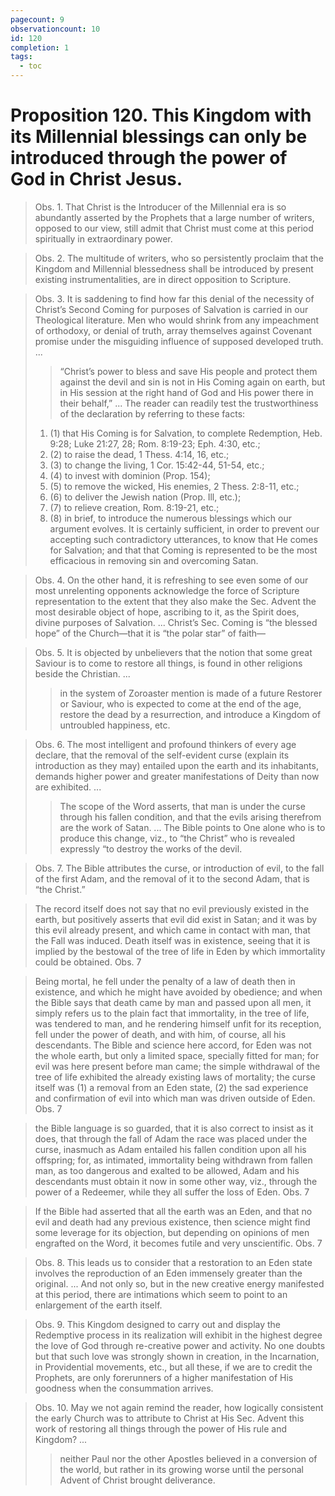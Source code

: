 ```yaml
---
pagecount: 9
observationcount: 10
id: 120
completion: 1
tags:
  - toc
---
```

# Proposition 120. This Kingdom with its Millennial blessings can only be introduced through the power of God in Christ Jesus.

>Obs. 1. That Christ is the Introducer of the Millennial era is so abundantly asserted by the Prophets that a large number of writers, opposed to our view, still admit that Christ must come at this period spiritually in extraordinary power.

>Obs. 2. The multitude of writers, who so persistently proclaim that the Kingdom and Millennial blessedness shall be introduced by present existing instrumentalities, are in direct opposition to Scripture.

>Obs. 3. It is saddening to find how far this denial of the necessity of Christ’s Second Coming for purposes of Salvation is carried in our Theological literature. Men who would shrink from any impeachment of orthodoxy, or denial of truth, array themselves against Covenant promise under the misguiding influence of supposed developed truth.
>...
>>“Christ’s power to bless and save His people and protect them against the devil and sin is not in His Coming again on earth, but in His session at the right hand of God and His power there in their behalf,”
>...
>The reader can readily test the trustworthiness of the declaration by referring to these facts: 
>1. (1) that His Coming is for Salvation, to complete Redemption, Heb. 9:28; Luke 21:27, 28; Rom. 8:19-23; Eph. 4:30, etc.; 
>2. (2) to raise the dead, 1 Thess. 4:14, 16, etc.; 
>3. (3) to change the living, 1 Cor. 15:42-44, 51-54, etc.; 
>4. (4) to invest with dominion (Prop. 154); 
>5. (5) to remove the wicked, His enemies, 2 Thess. 2:8-11, etc.; 
>6. (6) to deliver the Jewish nation (Prop. Ill, etc.); 
>7. (7) to relieve creation, Rom. 8:19-21, etc.; 
>8. (8) in brief, to introduce the numerous blessings which our argument evolves.
>It is certainly sufficient, in order to prevent our accepting such contradictory utterances, to know that He comes for Salvation; and that that Coming is represented to be the most efficacious in removing sin and overcoming Satan.

>Obs. 4. On the other hand, it is refreshing to see even some of our most unrelenting opponents acknowledge the force of Scripture representation to the extent that they also make the Sec. Advent the most desirable object of hope, ascribing to it, as the Spirit does, divine purposes of Salvation.
>...
>Christ’s Sec. Coming is “the blessed hope” of the Church—that it is “the polar star” of faith—

>Obs. 5. It is objected by unbelievers that the notion that some great Saviour is to come to restore all things, is found in other religions beside the Christian.
>...
>>in the system of Zoroaster mention is made of a future Restorer or Saviour, who is expected to come at the end of the age, restore the dead by a resurrection, and introduce a Kingdom of untroubled happiness, etc.

>Obs. 6. The most intelligent and profound thinkers of every age declare, that the removal of the self-evident curse (explain its introduction as they may) entailed upon the earth and its inhabitants, demands higher power and greater manifestations of Deity than now are exhibited.
>...
>>The scope of the Word asserts, that man is under the curse through his fallen condition, and that the evils arising therefrom are the work of Satan.
>>...
>>The Bible points to One alone who is to produce this change, viz., to “the Christ” who is revealed expressly “to destroy the works of the devil.

>Obs. 7. The Bible attributes the curse, or introduction of evil, to the fall of the first Adam, and the removal of it to the second Adam, that is “the Christ.”

>The record itself does not say that no evil previously existed in the earth, but positively asserts that evil did exist in Satan; and it was by this evil already present, and which came in contact with man, that the Fall was induced. Death itself was in existence, seeing that it is implied by the bestowal of the tree of life in Eden by which immortality could be obtained.
>Obs. 7

>Being mortal, he fell under the penalty of a law of death then in existence, and which he might have avoided by obedience; and when the Bible says that death came by man and passed upon all men, it simply refers us to the plain fact that immortality, in the tree of life, was tendered to man, and he rendering himself unfit for its reception, fell under the power of death, and with him, of course, all his descendants. The Bible and science here accord, for Eden was not the whole earth, but only a limited space, specially fitted for man; for evil was here present before man came; the simple withdrawal of the tree of life exhibited the already existing laws of mortality; the curse itself was (1) a removal from an Eden state, (2) the sad experience and confirmation of evil into which man was driven outside of Eden.
>Obs. 7

>the Bible language is so guarded, that it is also correct to insist as it does, that through the fall of Adam the race was placed under the curse, inasmuch as Adam entailed his fallen condition upon all his offspring; for, as intimated, immortality being withdrawn from fallen man, as too dangerous and exalted to be allowed, Adam and his descendants must obtain it now in some other way, viz., through the power of a Redeemer, while they all suffer the loss of Eden.
>Obs. 7

>If the Bible had asserted that all the earth was an Eden, and that no evil and death had any previous existence, then science might find some leverage for its objection, but depending on opinions of men engrafted on the Word, it becomes futile and very unscientific.
>Obs. 7

>Obs. 8. This leads us to consider that a restoration to an Eden state involves the reproduction of an Eden immensely greater than the original.
>...
>And not only so, but in the new creative energy manifested at this period, there are intimations which seem to point to an enlargement of the earth itself.

>Obs. 9. This Kingdom designed to carry out and display the Redemptive process in its realization will exhibit in the highest degree the love of God through re-creative power and activity. No one doubts but that such love was strongly shown in creation, in the Incarnation, in Providential movements, etc., but all these, if we are to credit the Prophets, are only forerunners of a higher manifestation of His goodness when the consummation arrives.

>Obs. 10. May we not again remind the reader, how logically consistent the early Church was to attribute to Christ at His Sec. Advent this work of restoring all things through the power of His rule and Kingdom?
>...
>>neither Paul nor the other Apostles believed in a conversion of the world, but rather in its growing worse until the personal Advent of Christ brought deliverance.






